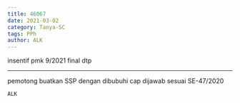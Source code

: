 ```yaml
---
title: 46067
date: 2021-03-02
category: Tanya-SC
tags: PPh
author: ALK
---
```


insentif pmk 9/2021 final dtp

---

pemotong buatkan SSP dengan dibubuhi cap dijawab sesuai SE-47/2020

`ALK`
